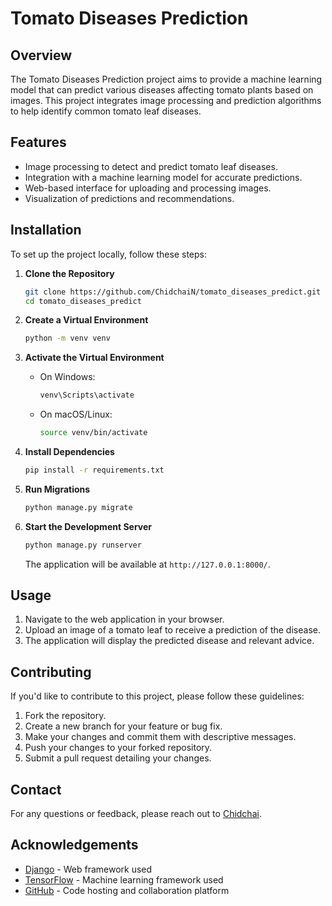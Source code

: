 # Tomato Diseases Prediction

## Overview

The Tomato Diseases Prediction project aims to provide a machine learning model that can predict various diseases affecting tomato plants based on images. This project integrates image processing and prediction algorithms to help identify common tomato leaf diseases.

## Features

- Image processing to detect and predict tomato leaf diseases.
- Integration with a machine learning model for accurate predictions.
- Web-based interface for uploading and processing images.
- Visualization of predictions and recommendations.

## Installation

To set up the project locally, follow these steps:

1. **Clone the Repository**

    ```bash
    git clone https://github.com/ChidchaiN/tomato_diseases_predict.git
    cd tomato_diseases_predict
    ```

2. **Create a Virtual Environment**

    ```bash
    python -m venv venv
    ```

3. **Activate the Virtual Environment**

    - On Windows:

      ```bash
      venv\Scripts\activate
      ```

    - On macOS/Linux:

      ```bash
      source venv/bin/activate
      ```

4. **Install Dependencies**

    ```bash
    pip install -r requirements.txt
    ```

5. **Run Migrations**

    ```bash
    python manage.py migrate
    ```

6. **Start the Development Server**

    ```bash
    python manage.py runserver
    ```

    The application will be available at `http://127.0.0.1:8000/`.

## Usage

1. Navigate to the web application in your browser.
2. Upload an image of a tomato leaf to receive a prediction of the disease.
3. The application will display the predicted disease and relevant advice.

## Contributing

If you'd like to contribute to this project, please follow these guidelines:

1. Fork the repository.
2. Create a new branch for your feature or bug fix.
3. Make your changes and commit them with descriptive messages.
4. Push your changes to your forked repository.
5. Submit a pull request detailing your changes.

## Contact

For any questions or feedback, please reach out to [Chidchai](mailto:chidchai.nkt7@gmail.com).

## Acknowledgements

- [Django](https://www.djangoproject.com/) - Web framework used
- [TensorFlow](https://www.tensorflow.org/) - Machine learning framework used
- [GitHub](https://github.com/) - Code hosting and collaboration platform
